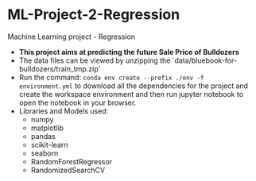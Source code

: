 # ML-Project-2-Regression
Machine Learning project - Regression
* **This project aims at predicting the future Sale Price of Bulldozers** 
* The data files can be viewed by unzipping the `data/bluebook-for-bulldozers/train_tmp.zip'
* Run the command: `conda env create --prefix ./env -f environment.yml` to download all the dependencies for the project and create the workspace environment and then run jupyter notebook to open the notebook in your browser.
* Libraries and Models used:
  * numpy
  * matplotlib
  * pandas
  * scikit-learn
  * seaborn
  * RandomForestRegressor
  * RandomizedSearchCV
